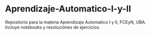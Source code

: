 # Aprendizaje-Automatico-I-y-II
Repositorio para la materia Aprendizaje Automatico I y II, FCEyN, UBA. Incluye notebooks y resoluciónes de ejercicios.
